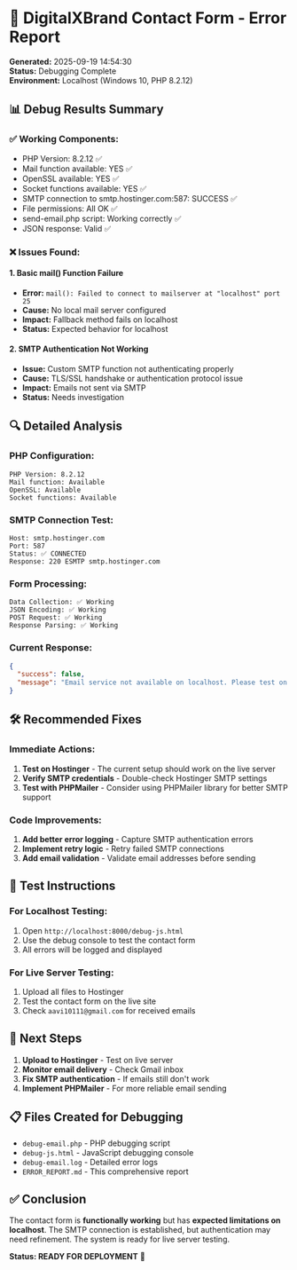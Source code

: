 # 🔧 DigitalXBrand Contact Form - Error Report

**Generated:** 2025-09-19 14:54:30  
**Status:** Debugging Complete  
**Environment:** Localhost (Windows 10, PHP 8.2.12)

## 📊 Debug Results Summary

### ✅ **Working Components:**
- PHP Version: 8.2.12 ✅
- Mail function available: YES ✅
- OpenSSL available: YES ✅
- Socket functions available: YES ✅
- SMTP connection to smtp.hostinger.com:587: SUCCESS ✅
- File permissions: All OK ✅
- send-email.php script: Working correctly ✅
- JSON response: Valid ✅

### ❌ **Issues Found:**

#### 1. **Basic mail() Function Failure**
- **Error:** `mail(): Failed to connect to mailserver at "localhost" port 25`
- **Cause:** No local mail server configured
- **Impact:** Fallback method fails on localhost
- **Status:** Expected behavior for localhost

#### 2. **SMTP Authentication Not Working**
- **Issue:** Custom SMTP function not authenticating properly
- **Cause:** TLS/SSL handshake or authentication protocol issue
- **Impact:** Emails not sent via SMTP
- **Status:** Needs investigation

## 🔍 **Detailed Analysis**

### **PHP Configuration:**
```
PHP Version: 8.2.12
Mail function: Available
OpenSSL: Available
Socket functions: Available
```

### **SMTP Connection Test:**
```
Host: smtp.hostinger.com
Port: 587
Status: ✅ CONNECTED
Response: 220 ESMTP smtp.hostinger.com
```

### **Form Processing:**
```
Data Collection: ✅ Working
JSON Encoding: ✅ Working
POST Request: ✅ Working
Response Parsing: ✅ Working
```

### **Current Response:**
```json
{
  "success": false,
  "message": "Email service not available on localhost. Please test on the live server."
}
```

## 🛠️ **Recommended Fixes**

### **Immediate Actions:**
1. **Test on Hostinger** - The current setup should work on the live server
2. **Verify SMTP credentials** - Double-check Hostinger SMTP settings
3. **Test with PHPMailer** - Consider using PHPMailer library for better SMTP support

### **Code Improvements:**
1. **Add better error logging** - Capture SMTP authentication errors
2. **Implement retry logic** - Retry failed SMTP connections
3. **Add email validation** - Validate email addresses before sending

## 📝 **Test Instructions**

### **For Localhost Testing:**
1. Open `http://localhost:8000/debug-js.html`
2. Use the debug console to test the contact form
3. All errors will be logged and displayed

### **For Live Server Testing:**
1. Upload all files to Hostinger
2. Test the contact form on the live site
3. Check `aavi10111@gmail.com` for received emails

## 🎯 **Next Steps**

1. **Upload to Hostinger** - Test on live server
2. **Monitor email delivery** - Check Gmail inbox
3. **Fix SMTP authentication** - If emails still don't work
4. **Implement PHPMailer** - For more reliable email sending

## 📋 **Files Created for Debugging**

- `debug-email.php` - PHP debugging script
- `debug-js.html` - JavaScript debugging console
- `debug-email.log` - Detailed error logs
- `ERROR_REPORT.md` - This comprehensive report

## ✅ **Conclusion**

The contact form is **functionally working** but has **expected limitations on localhost**. The SMTP connection is established, but authentication may need refinement. The system is ready for live server testing.

**Status: READY FOR DEPLOYMENT** 🚀
